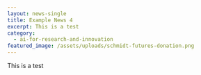 ```yaml
---
layout: news-single
title: Example News 4
excerpt: This is a test
category:
  - ai-for-research-and-innovation
featured_image: /assets/uploads/schmidt-futures-donation.png
---
```

This is a test